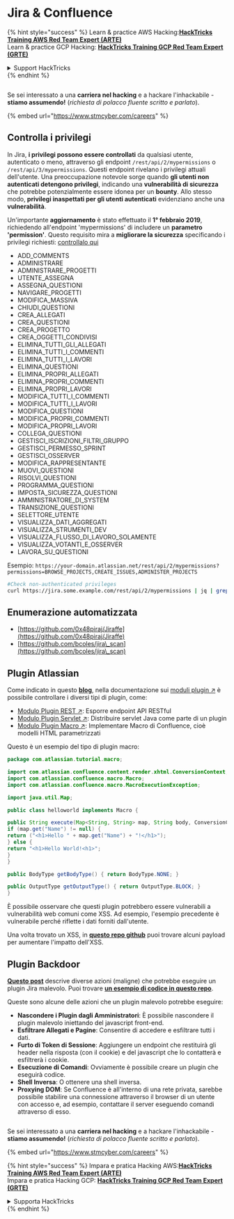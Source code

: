 # Jira & Confluence

{% hint style="success" %}
Learn & practice AWS Hacking:<img src="../../.gitbook/assets/arte.png" alt="" data-size="line">[**HackTricks Training AWS Red Team Expert (ARTE)**](https://training.hacktricks.xyz/courses/arte)<img src="../../.gitbook/assets/arte.png" alt="" data-size="line">\
Learn & practice GCP Hacking: <img src="../../.gitbook/assets/grte.png" alt="" data-size="line">[**HackTricks Training GCP Red Team Expert (GRTE)**<img src="../../.gitbook/assets/grte.png" alt="" data-size="line">](https://training.hacktricks.xyz/courses/grte)

<details>

<summary>Support HackTricks</summary>

* Check the [**subscription plans**](https://github.com/sponsors/carlospolop)!
* **Join the** 💬 [**Discord group**](https://discord.gg/hRep4RUj7f) or the [**telegram group**](https://t.me/peass) or **follow** us on **Twitter** 🐦 [**@hacktricks\_live**](https://twitter.com/hacktricks\_live)**.**
* **Share hacking tricks by submitting PRs to the** [**HackTricks**](https://github.com/carlospolop/hacktricks) and [**HackTricks Cloud**](https://github.com/carlospolop/hacktricks-cloud) github repos.

</details>
{% endhint %}

<figure><img src="../../.gitbook/assets/image (1) (1) (1) (1) (1) (1) (1) (1) (1) (1) (1) (1).png" alt=""><figcaption></figcaption></figure>

Se sei interessato a una **carriera nel hacking** e a hackare l'inhackabile - **stiamo assumendo!** (_richiesta di polacco fluente scritto e parlato_).

{% embed url="https://www.stmcyber.com/careers" %}

## Controlla i privilegi

In Jira, **i privilegi possono essere controllati** da qualsiasi utente, autenticato o meno, attraverso gli endpoint `/rest/api/2/mypermissions` o `/rest/api/3/mypermissions`. Questi endpoint rivelano i privilegi attuali dell'utente. Una preoccupazione notevole sorge quando **gli utenti non autenticati detengono privilegi**, indicando una **vulnerabilità di sicurezza** che potrebbe potenzialmente essere idonea per un **bounty**. Allo stesso modo, **privilegi inaspettati per gli utenti autenticati** evidenziano anche una **vulnerabilità**.

Un'importante **aggiornamento** è stato effettuato il **1° febbraio 2019**, richiedendo all'endpoint 'mypermissions' di includere un **parametro 'permission'**. Questo requisito mira a **migliorare la sicurezza** specificando i privilegi richiesti: [controllalo qui](https://developer.atlassian.com/cloud/jira/platform/change-notice-get-my-permissions-requires-permissions-query-parameter/#change-notice---get-my-permissions-resource-will-require-a-permissions-query-parameter)

* ADD\_COMMENTS
* ADMINISTRARE
* ADMINISTRARE\_PROGETTI
* UTENTE\_ASSEGNA
* ASSEGNA\_QUESTIONI
* NAVIGARE\_PROGETTI
* MODIFICA\_MASSIVA
* CHIUDI\_QUESTIONI
* CREA\_ALLEGATI
* CREA\_QUESTIONI
* CREA\_PROGETTO
* CREA\_OGGETTI\_CONDIVISI
* ELIMINA\_TUTTI\_GLI\_ALLEGATI
* ELIMINA\_TUTTI\_I\_COMMENTI
* ELIMINA\_TUTTI\_I\_LAVORI
* ELIMINA\_QUESTIONI
* ELIMINA\_PROPRI\_ALLEGATI
* ELIMINA\_PROPRI\_COMMENTI
* ELIMINA\_PROPRI\_LAVORI
* MODIFICA\_TUTTI\_I\_COMMENTI
* MODIFICA\_TUTTI\_I\_LAVORI
* MODIFICA\_QUESTIONI
* MODIFICA\_PROPRI\_COMMENTI
* MODIFICA\_PROPRI\_LAVORI
* COLLEGA\_QUESTIONI
* GESTISCI\_ISCRIZIONI\_FILTRI\_GRUPPO
* GESTISCI\_PERMESSO\_SPRINT
* GESTISCI\_OSSERVER
* MODIFICA\_RAPPRESENTANTE
* MUOVI\_QUESTIONI
* RISOLVI\_QUESTIONI
* PROGRAMMA\_QUESTIONI
* IMPOSTA\_SICUREZZA\_QUESTIONI
* AMMINISTRATORE\_DI\_SYSTEM
* TRANSIZIONE\_QUESTIONI
* SELETTORE\_UTENTE
* VISUALIZZA\_DATI\_AGGREGATI
* VISUALIZZA\_STRUMENTI\_DEV
* VISUALIZZA\_FLUSSO\_DI\_LAVORO\_SOLAMENTE
* VISUALIZZA\_VOTANTI\_E\_OSSERVER
* LAVORA\_SU\_QUESTIONI

Esempio: `https://your-domain.atlassian.net/rest/api/2/mypermissions?permissions=BROWSE_PROJECTS,CREATE_ISSUES,ADMINISTER_PROJECTS`
```bash
#Check non-authenticated privileges
curl https://jira.some.example.com/rest/api/2/mypermissions | jq | grep -iB6 '"havePermission": true'
```
## Enumerazione automatizzata

* [https://github.com/0x48piraj/Jiraffe](https://github.com/0x48piraj/Jiraffe)
* [https://github.com/bcoles/jira\_scan](https://github.com/bcoles/jira\_scan)

## Plugin Atlassian

Come indicato in questo [**blog**](https://cyllective.com/blog/posts/atlassian-audit-plugins), nella documentazione sui [moduli plugin ↗](https://developer.atlassian.com/server/framework/atlassian-sdk/plugin-modules/) è possibile controllare i diversi tipi di plugin, come:

* [Modulo Plugin REST ↗](https://developer.atlassian.com/server/framework/atlassian-sdk/rest-plugin-module): Esporre endpoint API RESTful
* [Modulo Plugin Servlet ↗](https://developer.atlassian.com/server/framework/atlassian-sdk/servlet-plugin-module/): Distribuire servlet Java come parte di un plugin
* [Modulo Plugin Macro ↗](https://developer.atlassian.com/server/confluence/macro-module/): Implementare Macro di Confluence, cioè modelli HTML parametrizzati

Questo è un esempio del tipo di plugin macro:
```java
package com.atlassian.tutorial.macro;

import com.atlassian.confluence.content.render.xhtml.ConversionContext;
import com.atlassian.confluence.macro.Macro;
import com.atlassian.confluence.macro.MacroExecutionException;

import java.util.Map;

public class helloworld implements Macro {

public String execute(Map<String, String> map, String body, ConversionContext conversionContext) throws MacroExecutionException {
if (map.get("Name") != null) {
return ("<h1>Hello " + map.get("Name") + "!</h1>");
} else {
return "<h1>Hello World!<h1>";
}
}

public BodyType getBodyType() { return BodyType.NONE; }

public OutputType getOutputType() { return OutputType.BLOCK; }
}
```
È possibile osservare che questi plugin potrebbero essere vulnerabili a vulnerabilità web comuni come XSS. Ad esempio, l'esempio precedente è vulnerabile perché riflette i dati forniti dall'utente.&#x20;

Una volta trovato un XSS, in [**questo repo github**](https://github.com/cyllective/XSS-Payloads/tree/main/Confluence) puoi trovare alcuni payload per aumentare l'impatto dell'XSS.

## Plugin Backdoor

[**Questo post**](https://cyllective.com/blog/posts/atlassian-malicious-plugin) descrive diverse azioni (maligne) che potrebbe eseguire un plugin Jira malevolo. Puoi trovare [**un esempio di codice in questo repo**](https://github.com/cyllective/malfluence).

Queste sono alcune delle azioni che un plugin malevolo potrebbe eseguire:

* **Nascondere i Plugin dagli Amministratori**: È possibile nascondere il plugin malevolo iniettando del javascript front-end.
* **Esfiltrare Allegati e Pagine**: Consentire di accedere e esfiltrare tutti i dati.
* **Furto di Token di Sessione**: Aggiungere un endpoint che restituirà gli header nella risposta (con il cookie) e del javascript che lo contatterà e esfiltrerà i cookie.
* **Esecuzione di Comandi**: Ovviamente è possibile creare un plugin che eseguirà codice.
* **Shell Inversa**: O ottenere una shell inversa.
* **Proxying DOM**: Se Confluence è all'interno di una rete privata, sarebbe possibile stabilire una connessione attraverso il browser di un utente con accesso e, ad esempio, contattare il server eseguendo comandi attraverso di esso.

<figure><img src="../../.gitbook/assets/image (1) (1) (1) (1) (1) (1) (1) (1) (1) (1) (1) (1).png" alt=""><figcaption></figcaption></figure>

Se sei interessato a una **carriera nel hacking** e a hackare l'inhackabile - **stiamo assumendo!** (_richiesta di polacco fluente scritto e parlato_).

{% embed url="https://www.stmcyber.com/careers" %}

{% hint style="success" %}
Impara e pratica Hacking AWS:<img src="../../.gitbook/assets/arte.png" alt="" data-size="line">[**HackTricks Training AWS Red Team Expert (ARTE)**](https://training.hacktricks.xyz/courses/arte)<img src="../../.gitbook/assets/arte.png" alt="" data-size="line">\
Impara e pratica Hacking GCP: <img src="../../.gitbook/assets/grte.png" alt="" data-size="line">[**HackTricks Training GCP Red Team Expert (GRTE)**<img src="../../.gitbook/assets/grte.png" alt="" data-size="line">](https://training.hacktricks.xyz/courses/grte)

<details>

<summary>Supporta HackTricks</summary>

* Controlla i [**piani di abbonamento**](https://github.com/sponsors/carlospolop)!
* **Unisciti al** 💬 [**gruppo Discord**](https://discord.gg/hRep4RUj7f) o al [**gruppo telegram**](https://t.me/peass) o **seguici** su **Twitter** 🐦 [**@hacktricks\_live**](https://twitter.com/hacktricks\_live)**.**
* **Condividi trucchi di hacking inviando PR ai** [**HackTricks**](https://github.com/carlospolop/hacktricks) e [**HackTricks Cloud**](https://github.com/carlospolop/hacktricks-cloud) repo github.

</details>
{% endhint %}
